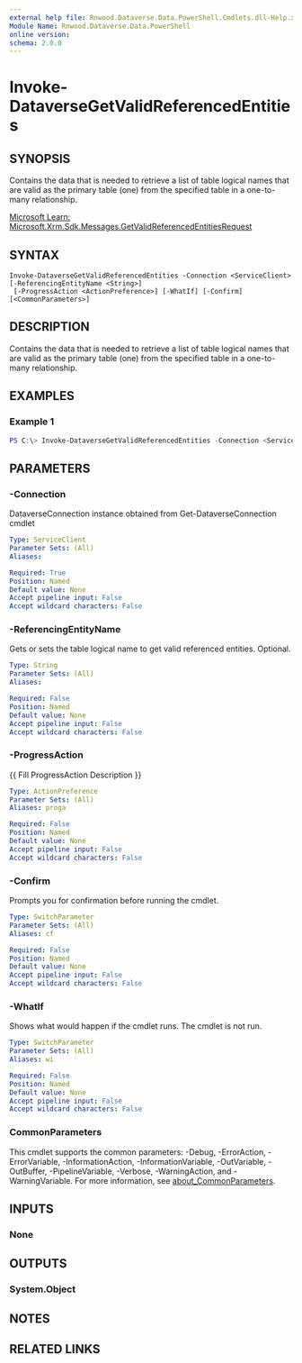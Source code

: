 ```yaml
---
external help file: Rnwood.Dataverse.Data.PowerShell.Cmdlets.dll-Help.xml
Module Name: Rnwood.Dataverse.Data.PowerShell
online version:
schema: 2.0.0
---
```


# Invoke-DataverseGetValidReferencedEntities

## SYNOPSIS
Contains the data that is needed to retrieve a list of table logical names that are valid as the primary table (one) from the specified table in a one-to-many relationship.

[Microsoft Learn: Microsoft.Xrm.Sdk.Messages.GetValidReferencedEntitiesRequest](https://learn.microsoft.com/dotnet/api/Microsoft.Xrm.Sdk.Messages.GetValidReferencedEntitiesRequest)

## SYNTAX

```
Invoke-DataverseGetValidReferencedEntities -Connection <ServiceClient> [-ReferencingEntityName <String>]
 [-ProgressAction <ActionPreference>] [-WhatIf] [-Confirm] [<CommonParameters>]
```

## DESCRIPTION
Contains the data that is needed to retrieve a list of table logical names that are valid as the primary table (one) from the specified table in a one-to-many relationship.

## EXAMPLES

### Example 1
```powershell
PS C:\> Invoke-DataverseGetValidReferencedEntities -Connection <ServiceClient> -ReferencingEntityName <String>
```

## PARAMETERS

### -Connection
DataverseConnection instance obtained from Get-DataverseConnection cmdlet

```yaml
Type: ServiceClient
Parameter Sets: (All)
Aliases:

Required: True
Position: Named
Default value: None
Accept pipeline input: False
Accept wildcard characters: False
```

### -ReferencingEntityName
Gets or sets the table logical name to get valid referenced entities. Optional.

```yaml
Type: String
Parameter Sets: (All)
Aliases:

Required: False
Position: Named
Default value: None
Accept pipeline input: False
Accept wildcard characters: False
```

### -ProgressAction
{{ Fill ProgressAction Description }}

```yaml
Type: ActionPreference
Parameter Sets: (All)
Aliases: proga

Required: False
Position: Named
Default value: None
Accept pipeline input: False
Accept wildcard characters: False
```

### -Confirm
Prompts you for confirmation before running the cmdlet.

```yaml
Type: SwitchParameter
Parameter Sets: (All)
Aliases: cf

Required: False
Position: Named
Default value: None
Accept pipeline input: False
Accept wildcard characters: False
```

### -WhatIf
Shows what would happen if the cmdlet runs. The cmdlet is not run.

```yaml
Type: SwitchParameter
Parameter Sets: (All)
Aliases: wi

Required: False
Position: Named
Default value: None
Accept pipeline input: False
Accept wildcard characters: False
```

### CommonParameters
This cmdlet supports the common parameters: -Debug, -ErrorAction, -ErrorVariable, -InformationAction, -InformationVariable, -OutVariable, -OutBuffer, -PipelineVariable, -Verbose, -WarningAction, and -WarningVariable. For more information, see [about_CommonParameters](http://go.microsoft.com/fwlink/?LinkID=113216).

## INPUTS

### None
## OUTPUTS

### System.Object
## NOTES

## RELATED LINKS
